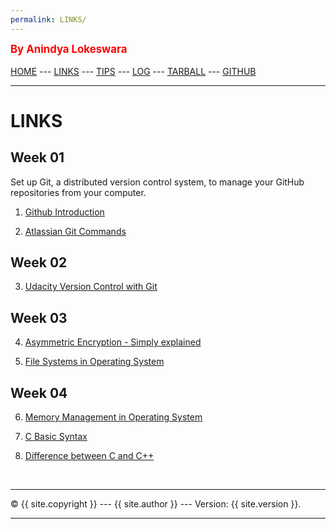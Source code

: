```yaml
---
permalink: LINKS/
---
```

<span style="color:red; font-weight:bold; font-size:larger;">By Anindya Lokeswara</span>
<br><br>
[HOME](https://anindyalkwr.github.io/os222) ---
[LINKS](https://anindyalkwr.github.io/os222/LINKS/) ---
[TIPS](https://anindyalkwr.github.io/os222/LINKS/) ---
[LOG](https://anindyalkwr.github.io/os222/TXT/mylog.txt) ---
[TARBALL](https://os.vlsm.org/Log/anindyalkwr.tar.bz2.txt) ---
[GITHUB](https://github.com/anindyalkwr)
<br>
<hr>

# LINKS

## Week 01 <br>
Set up Git, a distributed version control system, to manage your GitHub repositories from your computer.

1. [Github Introduction](https://docs.github.com/en/get-started/quickstart/hello-world)<br>

2. [Atlassian Git Commands](https://www.atlassian.com/git/glossary)<br>

## Week 02 <br>

3. [Udacity Version Control with Git](https://www.udacity.com/course/version-control-with-git--ud123)<br>

## Week 03 <br>

4. [Asymmetric Encryption - Simply explained](https://www.youtube.com/watch?v=AQDCe585Lnc)<br>

5. [File Systems in Operating System](https://www.geeksforgeeks.org/file-systems-in-operating-system/)<br>

## Week 04 <br>

6. [Memory Management in Operating System](https://www.geeksforgeeks.org/memory-management-in-operating-system/)<br>

7. [C Basic Syntax](https://www.geeksforgeeks.org/c-basic-syntax/)

8. [Difference between C and C++](https://www.geeksforgeeks.org/difference-between-c-and-c/)

<br>
<hr>
&copy; {{ site.copyright }} --- {{ site.author }} --- Version: {{ site.version }}.
<hr>
<br>
